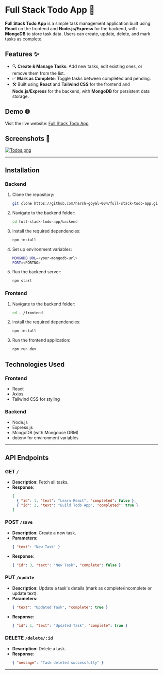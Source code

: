 # Full Stack Todo App 📝

**Full Stack Todo App** is a simple task management application built using **React** on the frontend and **Node.js/Express** for the backend, with **MongoDB** to store task data. Users can create, update, delete, and mark tasks as complete.

## Features ✨

- 🔍 **Create & Manage Tasks**: Add new tasks, edit existing ones, or remove them from the list.
- ✅ **Mark as Complete**: Toggle tasks between completed and pending.
- 🛠️ Built using **React** and **Tailwind CSS** for the frontend and **Node.js/Express** for the backend, with **MongoDB** for persistent data storage.

## Demo 🌐

Visit the live website: [Full Stack Todo App](https://full-stack-todo-app-pearl.vercel.app/)

## Screenshots 📸

[![Todos.png](https://i.postimg.cc/mD2szvbT/Todos.png)](https://postimg.cc/94SSsNRk)

---

## Installation

### Backend

1. Clone the repository:

   ```bash
   git clone https://github.com/harsh-goyal-004/full-stack-todo-app.git
   ```

2. Navigate to the backend folder:

   ```bash
   cd full-stack-todo-app/backend
   ```

3. Install the required dependencies:

   ```bash
   npm install
   ```

4. Set up environment variables:

   ```bash
   MONGODB_URL=<your-mongodb-url>
   PORT=<PORTNO>
   ```

5. Run the backend server:
   ```bash
   npm start
   ```

### Frontend

1. Navigate to the backend folder:

   ```bash
   cd ../frontend
   ```

2. Install the required dependencies:

   ```bash
   npm install
   ```

3. Run the frontend application:
   ```bash
   npm run dev
   ```

## Technologies Used

### Frontend

- React
- Axios
- Tailwind CSS for styling

### Backend

- Node.js
- Express.js
- MongoDB (with Mongoose ORM)
- dotenv for environment variables

---

## API Endpoints

### GET `/`

- **Description**: Fetch all tasks.
- **Response**:
  ```json
  [
    { "id": 1, "text": "Learn React", "completed": false },
    { "id": 2, "text": "Build Todo App", "completed": true }
  ]
  ```

### POST `/save`

- **Description**: Create a new task.
- **Parameters**:
  ```json
  { "text": "New Task" }
  ```
- **Response**:
  ```json
  { "id": 3, "text": "New Task", "complete": false }
  ```

### PUT `/update`

- **Description**: Update a task's details (mark as complete/incomplete or update text).
- **Parameters**:
  ```json
  { "text": "Updated Task", "complete": true }
  ```
- **Response**:
  ```json
  { "id": 1, "text": "Updated Task", "complete": true }
  ```

### DELETE `/delete/:id`

- **Description**: Delete a task.
- **Response**:
  ```json
  { "message": "Task deleted successfully" }
  ```

---
